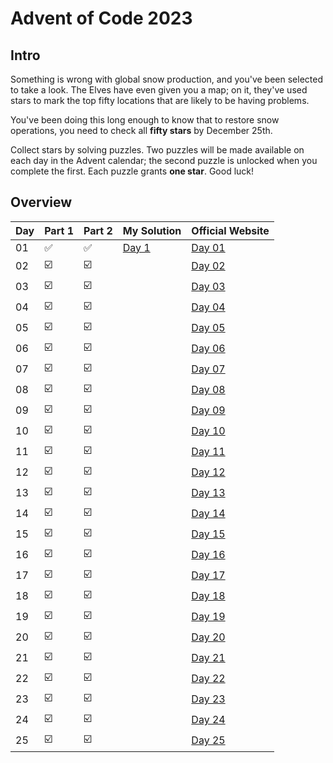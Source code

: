 # Advent of Code 2023

## Intro

Something is wrong with global snow production, and you've been selected to take a look. The Elves have even given you a
map; on it, they've used stars to mark the top fifty locations that are likely to be having problems.

You've been doing this long enough to know that to restore snow operations, you need to check all **fifty stars** by
December 25th.

Collect stars by solving puzzles. Two puzzles will be made available on each day in the Advent calendar; the second
puzzle is unlocked when you complete the first. Each puzzle grants **one star**. Good luck!

## Overview

| Day | Part 1                  | Part 2                  | My Solution    | Official Website                               | 
|-----|-------------------------|-------------------------|----------------|------------------------------------------------|
| 01  | :white_check_mark:      | :white_check_mark:      | [Day 1](Day1/) | [Day 01](https://adventofcode.com/2023/day/1)  |
| 02  | :ballot_box_with_check: | :ballot_box_with_check: |                | [Day 02](https://adventofcode.com/2023/day/2)  |
| 03  | :ballot_box_with_check: | :ballot_box_with_check: |                | [Day 03](https://adventofcode.com/2023/day/3)  |
| 04  | :ballot_box_with_check: | :ballot_box_with_check: |                | [Day 04](https://adventofcode.com/2023/day/4)  |
| 05  | :ballot_box_with_check: | :ballot_box_with_check: |                | [Day 05](https://adventofcode.com/2023/day/5)  |
| 06  | :ballot_box_with_check: | :ballot_box_with_check: |                | [Day 06](https://adventofcode.com/2023/day/6)  |
| 07  | :ballot_box_with_check: | :ballot_box_with_check: |                | [Day 07](https://adventofcode.com/2023/day/7)  |
| 08  | :ballot_box_with_check: | :ballot_box_with_check: |                | [Day 08](https://adventofcode.com/2023/day/8)  |
| 09  | :ballot_box_with_check: | :ballot_box_with_check: |                | [Day 09](https://adventofcode.com/2023/day/9)  |
| 10  | :ballot_box_with_check: | :ballot_box_with_check: |                | [Day 10](https://adventofcode.com/2023/day/10) |
| 11  | :ballot_box_with_check: | :ballot_box_with_check: |                | [Day 11](https://adventofcode.com/2023/day/11) |
| 12  | :ballot_box_with_check: | :ballot_box_with_check: |                | [Day 12](https://adventofcode.com/2023/day/12) |
| 13  | :ballot_box_with_check: | :ballot_box_with_check: |                | [Day 13](https://adventofcode.com/2023/day/13) |
| 14  | :ballot_box_with_check: | :ballot_box_with_check: |                | [Day 14](https://adventofcode.com/2023/day/14) |
| 15  | :ballot_box_with_check: | :ballot_box_with_check: |                | [Day 15](https://adventofcode.com/2023/day/15) |
| 16  | :ballot_box_with_check: | :ballot_box_with_check: |                | [Day 16](https://adventofcode.com/2023/day/16) |
| 17  | :ballot_box_with_check: | :ballot_box_with_check: |                | [Day 17](https://adventofcode.com/2023/day/17) |
| 18  | :ballot_box_with_check: | :ballot_box_with_check: |                | [Day 18](https://adventofcode.com/2023/day/18) |
| 19  | :ballot_box_with_check: | :ballot_box_with_check: |                | [Day 19](https://adventofcode.com/2023/day/19) |
| 20  | :ballot_box_with_check: | :ballot_box_with_check: |                | [Day 20](https://adventofcode.com/2023/day/20) |
| 21  | :ballot_box_with_check: | :ballot_box_with_check: |                | [Day 21](https://adventofcode.com/2023/day/21) |
| 22  | :ballot_box_with_check: | :ballot_box_with_check: |                | [Day 22](https://adventofcode.com/2023/day/22) |
| 23  | :ballot_box_with_check: | :ballot_box_with_check: |                | [Day 23](https://adventofcode.com/2023/day/23) |
| 24  | :ballot_box_with_check: | :ballot_box_with_check: |                | [Day 24](https://adventofcode.com/2023/day/24) |
| 25  | :ballot_box_with_check: | :ballot_box_with_check: |                | [Day 25](https://adventofcode.com/2023/day/25) |